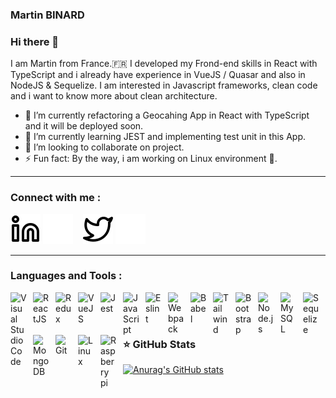 ### Martin BINARD

### Hi there 👋

I am Martin from France.:fr: I developed my Frond-end skills in React with TypeScript and i already have experience in VueJS / Quasar and also in NodeJS & Sequelize. I am interested in Javascript frameworks, clean code and i want to know more about clean architecture.

- 🔭 I’m currently refactoring a Geocahing App in React with TypeScript and it will be deployed soon.
- 🌱 I’m currently learning JEST and implementing test unit in this App.
- 👯 I’m looking to collaborate on project.
- ⚡ Fun fact: By the way, i am working on Linux environment :penguin:.

---

### Connect with me :

[![img_contact](./img/linkedin-light.svg)](https://www.linkedin.com/in/martinbinard/#gh-light-mode-only)
[![img_contact](./img/linkedin-dark.svg)](https://www.linkedin.com/in/martinbinard/#gh-dark-mode-only)
&nbsp;&nbsp;
[![img_contact](./img/twitter-light.svg)](https://twitter.com/BinardMartin#gh-light-mode-only)
[![img_contact](./img/twitter-dark.svg)](https://twitter.com/BinardMartin#gh-dark-mode-only)

---

### Languages and Tools :

<img align="left" alt="Visual Studio Code" width="26px" src="https://cdn.jsdelivr.net/gh/devicons/devicon/icons/vscode/vscode-original.svg" style="padding-right:10px;" />
<img align="left" alt="ReactJS" width="26px" src="https://cdn.jsdelivr.net/gh/devicons/devicon/icons/react/react-original.svg" style="padding-right:10px;" />
<img align="left" alt="Redux" width="26px" src="https://cdn.jsdelivr.net/gh/devicons/devicon/icons/redux/redux-original.svg" style="padding-right:10px;" />
<img align="left" alt="VueJS" width="26px" src="https://cdn.jsdelivr.net/gh/devicons/devicon/icons/vuejs/vuejs-original.svg" style="padding-right:10px;" />
<img align="left" alt="Jest" width="26px" src="https://cdn.jsdelivr.net/gh/devicons/devicon/icons/jest/jest-plain.svg" style="padding-right:10px;" />
<img align="left" alt="JavaScript" width="26px" src="https://cdn.jsdelivr.net/gh/devicons/devicon/icons/javascript/javascript-original.svg" style="padding-right:10px;" />
<img align="left" alt="Eslint" width="26px" src="https://cdn.jsdelivr.net/gh/devicons/devicon/icons/eslint/eslint-original.svg" style="padding-right:10px;" />          
<img align="left" alt="Webpack" width="26px" src="https://cdn.jsdelivr.net/gh/devicons/devicon/icons/webpack/webpack-original.svg" style="padding-right:10px;"/>
<img align="left" alt="Babel" width="26px" src="https://cdn.jsdelivr.net/gh/devicons/devicon/icons/babel/babel-original.svg" style="padding-right:10px;"/>
<img align="left" alt="Tailwind" width="26px" src="https://cdn.jsdelivr.net/gh/devicons/devicon/icons/tailwindcss/tailwindcss-plain.svg" style="padding-right:10px;"/>
<img align="left" alt="Bootstrap" width="26px" src="https://cdn.jsdelivr.net/gh/devicons/devicon/icons/bootstrap/bootstrap-original.svg" style="padding-right:10px;" />
<img align="left" alt="Node.js" width="26px" src="https://cdn.jsdelivr.net/gh/devicons/devicon/icons/nodejs/nodejs-original.svg" style="padding-right:10px;" />
<img align="left" alt="MySQL" width="26px" src="https://cdn.jsdelivr.net/gh/devicons/devicon/icons/mysql/mysql-original.svg" style="padding-right:10px;" />
<img align="left" alt="Sequelize" width="26px" src="https://cdn.jsdelivr.net/gh/devicons/devicon/icons/sequelize/sequelize-original.svg" style="padding-right:10px;" />
<img align="left" alt="MongoDB" width="26px" src="https://cdn.jsdelivr.net/gh/devicons/devicon/icons/mongodb/mongodb-original.svg" style="padding-right:10px;" />
<img align="left" alt="Git" width="26px" src="https://cdn.jsdelivr.net/gh/devicons/devicon/icons/git/git-original.svg" style="padding-right:10px;" />
<img align="left" alt="Linux" width="26px" src="https://cdn.jsdelivr.net/gh/devicons/devicon/icons/linux/linux-original.svg" style="padding-right:10px;" />
<img align="left" alt="Raspberry pi" width="26px" src="https://cdn.jsdelivr.net/gh/devicons/devicon/icons/raspberrypi/raspberrypi-original.svg" style="padding-right:10px;" />
<br/>
<br/>

---

### ⭐ GitHub Stats

[![Anurag's GitHub stats](https://github-readme-stats.vercel.app/api?username=MartinBINARD&show_icons=true&hide_border=false&title_color=3B1F94f&icon_color=FFE500&bg_color=09131B&text_color=ffffff&border_color=0c1a25)](https://github.com/anuraghazra/github-readme-stats)
